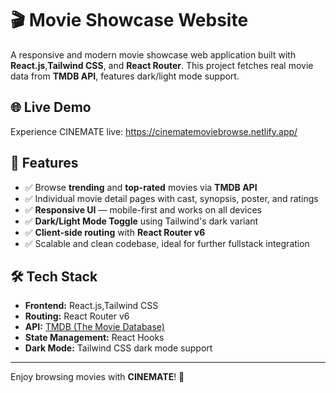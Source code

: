 # 🎬 Movie Showcase Website

A responsive and modern movie showcase web application built with **React.js**,**Tailwind CSS**, and **React Router**. This project fetches real movie data from **TMDB API**, features dark/light mode support.

## 🌐 Live Demo
Experience CINEMATE live: https://cinematemoviebrowse.netlify.app/

## 🚀 Features

- ✅ Browse **trending** and **top-rated** movies via **TMDB API**  
- ✅ Individual movie detail pages with cast, synopsis, poster, and ratings  
- ✅ **Responsive UI** — mobile-first and works on all devices  
- ✅ **Dark/Light Mode Toggle** using Tailwind's dark variant  
- ✅ **Client-side routing** with **React Router v6**  
- ✅ Scalable and clean codebase, ideal for further fullstack integration  

## 🛠️ Tech Stack

- **Frontend:** React.js,Tailwind CSS  
- **Routing:** React Router v6  
- **API:** [TMDB (The Movie Database)](https://www.themoviedb.org/documentation/api)  
- **State Management:** React Hooks  
- **Dark Mode:** Tailwind CSS dark mode support

---

Enjoy browsing movies with **CINEMATE**! 🍿

